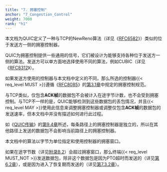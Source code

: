 ```yaml
---
title: "7. 拥塞控制"
anchor: "7_Congestion_Control"
weight: 7000
rank: "h1"
---
```


本文档为QUIC定义了一种与TCP的NewReno算法（详见《[RFC6582](https://www.rfc-editor.org/info/rfc6582)》）类似的位于发送方一侧的拥塞控制器。

QUIC为拥塞控制提供一些通用的信号，它们被设计为能够支持各种位于发送方一侧的算法。发送方可以单方面地选择使用不同的算法，例如CUBIC（详见《[RFC8312](https://www.rfc-editor.org/info/rfc8312)》）。

如果发送方使用的控制器与本文档中定义的不同，那么所选的控制器{{< req_level MUST >}}遵循《[RFC8085](https://www.rfc-editor.org/info/rfc8085)》的[第3.1章](https://www.rfc-editor.org/rfc/rfc8085.html#section-3.1)中规定的拥塞控制规范。

与TCP类似，仅包含**ACK帧**的数据包不会被计入在途字节计数，也不会受到拥塞控制。与TCP不一样的是，QUIC能够检测到这些数据包的丢包情况，并且{{< req_level MAY >}}使用此信息来调整拥塞控制器或调整仅包含**ACK帧**的数据包的发送速率，但本文档中并没有描述如何进行此过程。

如《[QUIC传输](../RFC9000_Chinese_Simplified)》的[第9.4章](../RFC9000_Chinese_Simplified/#9.4_Loss_Detection_and_Congestion_Control)所述，每条路径上的拥塞控制器是独立的，所以在其他路径上发送的数据包不会影响当前路径上的拥塞控制器。

本文档中的算法以字节为单位指定和使用控制器的拥塞窗口。

如果在途字节数（详见[附录B.2](#B.2_Variables_of_Interest)）会超过拥塞窗口，那么终端{{< req_level MUST_NOT >}}发送数据包，除非这个数据包是因为PTO超时而发送的（详见[第6.2章](#6.2_Probe_Timeout)），或是因为进入了恢复期而发送的（详见[第7.3.2章](#7.3.2_Recovery)）。
